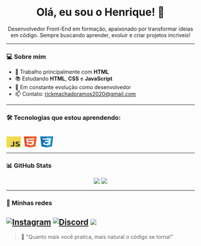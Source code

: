  <h1 align="center">Olá, eu sou o Henrique! 👋</h1>

<p align="center">
  Desenvolvedor Front-End em formação, apaixonado por transformar ideias em código.  
  Sempre buscando aprender, evoluir e criar projetos incríveis!
</p>

---

### 💻 Sobre mim

- 🔨 Trabalho principalmente com **HTML**
- 📚 Estudando **HTML**, **CSS** e **JavaScript**
- 🌱 Em constante evolução como desenvolvedor
- 📫 Contato: [rickmachadoramos2020@gmail.com](mailto:rickmachadoramos2020@gmail.com)

---

### 🛠️ Tecnologias que estou aprendendo:

<div style="display: inline_block"><br>
  <img align="center" alt="JS" height="30" width="40" src="https://raw.githubusercontent.com/devicons/devicon/master/icons/javascript/javascript-original.svg">
  <img align="center" alt="HTML" height="30" width="40" src="https://raw.githubusercontent.com/devicons/devicon/master/icons/html5/html5-original.svg">
  <img align="center" alt="CSS" height="30" width="40" src="https://raw.githubusercontent.com/devicons/devicon/master/icons/css3/css3-original.svg">
</div>

---

### 📊 GitHub Stats

<div align="center">
  <img height="170em" src="https://github-readme-stats.vercel.app/api?username=rickzin3001&show_icons=true&theme=tokyonight"/>
  <img height="170em" src="https://github-readme-stats.vercel.app/api/top-langs/?username=rickzin3001&layout=compact&theme=tokyonight"/>
</div>

---

### 📌 Minhas redes

[![Instagram](https://img.shields.io/badge/Instagram-E4405F?style=for-the-badge&logo=instagram&logoColor=white)]( https://www.instagram.com/rickzin_ramos/)
[![Discord](https://img.shields.io/badge/Discord-5865F2?style=for-the-badge&logo=discord&logoColor=white)](https://discord.com/)
<a href = "mailto:contatorafaballerini@gmail.com"><img src="https://img.shields.io/badge/-Gmail-%23333?style=for-the-badge&logo=gmail&logoColor=white" target="_blank"></a>
---

> 💬 "Quanto mais você pratica, mais natural o código se torna!"
